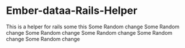 Ember-dataa-Rails-Helper
========================

This is a helper for rails
some this
Some Random change
Some Random change
Some Random change
Some Random change
Some Random change
Some Random change
